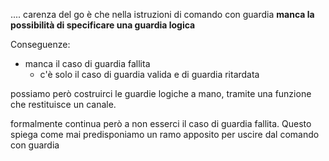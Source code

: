 ....
carenza del go è che nella istruzioni di comando con guardia __manca la possibilità di specificare una guardia logica__

Conseguenze:
- manca il caso di guardia fallita
    - c'è solo il caso di guardia valida e di guardia ritardata

possiamo però costruirci le guardie logiche a mano, tramite una funzione che restituisce un canale.

formalmente continua però a non esserci il caso di guardia fallita. Questo spiega come mai predisponiamo un ramo apposito per uscire dal comando con guardia